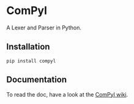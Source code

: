 # ComPyl

A Lexer and Parser in Python.

## Installation

```
pip install compyl
```

## Documentation

To read the doc, have a look at the [ComPyl wiki](https://github.com/omelancon/ComPyl/wiki).
